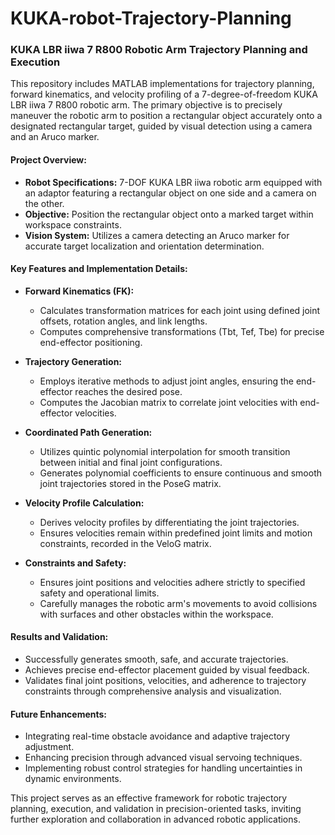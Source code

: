 # KUKA-robot-Trajectory-Planning
### KUKA LBR iiwa 7 R800 Robotic Arm Trajectory Planning and Execution

This repository includes MATLAB implementations for trajectory planning, forward kinematics, and velocity profiling of a 7-degree-of-freedom KUKA LBR iiwa 7 R800 robotic arm. The primary objective is to precisely maneuver the robotic arm to position a rectangular object accurately onto a designated rectangular target, guided by visual detection using a camera and an Aruco marker.

#### Project Overview:

* **Robot Specifications:** 7-DOF KUKA LBR iiwa robotic arm equipped with an adaptor featuring a rectangular object on one side and a camera on the other.
* **Objective:** Position the rectangular object onto a marked target within workspace constraints.
* **Vision System:** Utilizes a camera detecting an Aruco marker for accurate target localization and orientation determination.

#### Key Features and Implementation Details:

* **Forward Kinematics (FK):**

  * Calculates transformation matrices for each joint using defined joint offsets, rotation angles, and link lengths.
  * Computes comprehensive transformations (Tbt, Tef, Tbe) for precise end-effector positioning.

* **Trajectory Generation:**

  * Employs iterative methods to adjust joint angles, ensuring the end-effector reaches the desired pose.
  * Computes the Jacobian matrix to correlate joint velocities with end-effector velocities.

* **Coordinated Path Generation:**

  * Utilizes quintic polynomial interpolation for smooth transition between initial and final joint configurations.
  * Generates polynomial coefficients to ensure continuous and smooth joint trajectories stored in the PoseG matrix.

* **Velocity Profile Calculation:**

  * Derives velocity profiles by differentiating the joint trajectories.
  * Ensures velocities remain within predefined joint limits and motion constraints, recorded in the VeloG matrix.

* **Constraints and Safety:**

  * Ensures joint positions and velocities adhere strictly to specified safety and operational limits.
  * Carefully manages the robotic arm's movements to avoid collisions with surfaces and other obstacles within the workspace.

#### Results and Validation:

* Successfully generates smooth, safe, and accurate trajectories.
* Achieves precise end-effector placement guided by visual feedback.
* Validates final joint positions, velocities, and adherence to trajectory constraints through comprehensive analysis and visualization.

#### Future Enhancements:

* Integrating real-time obstacle avoidance and adaptive trajectory adjustment.
* Enhancing precision through advanced visual servoing techniques.
* Implementing robust control strategies for handling uncertainties in dynamic environments.

This project serves as an effective framework for robotic trajectory planning, execution, and validation in precision-oriented tasks, inviting further exploration and collaboration in advanced robotic applications.
